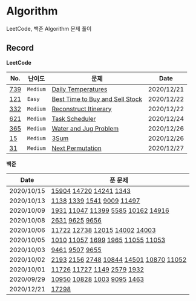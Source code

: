 # Algorithm

LeetCode, 백준 Algorithm 문제 풀이

## Record

**LeetCode**

| No.                    | 난이도   | 문제                                                                                              | Date       |
| ---------------------- | -------- | ------------------------------------------------------------------------------------------------- | ---------- |
| [739](LeetCode/739.py) | `Medium` | [Daily Temperatures](https://leetcode.com/problems/daily-temperatures/)                           | 2020/12/21 |
| [121](LeetCode/121.py) | `Easy`   | [Best Time to Buy and Sell Stock](https://leetcode.com/problems/best-time-to-buy-and-sell-stock/) | 2020/12/22 |
| [332](LeetCode/332.py) | `Medium` | [Reconstruct Itinerary](https://leetcode.com/problems/reconstruct-itinerary/)                     | 2020/12/22 |
| [621](LeetCode/621.py) | `Medium` | [Task Scheduler](https://leetcode.com/problems/task-scheduler/)                                   | 2020/12/24 |
| [365](LeetCode/365.py) | `Medium` | [Water and Jug Problem](https://leetcode.com/problems/water-and-jug-problem/)                     | 2020/12/26 |
| [15](LeetCode/15.py)   | `Medium` | [3Sum](https://leetcode.com/problems/3sum/)                                                       | 2020/12/26 |
| [31](LeetCode/31.py)   | `Medium` | [Next Permutation](https://leetcode.com/problems/next-permutation/)                               | 2020/12/27 |

**백준**

| Date       | 푼 문제                                                                                                                                                                   |
| ---------- | ------------------------------------------------------------------------------------------------------------------------------------------------------------------------- |
| 2020/10/15 | [15904](BOJ/Greedy/15904.py) [14720](BOJ/Greedy/14720.py) [14241](BOJ/Greedy/14241.py) [1343](BOJ/Greedy/1343.py)                                                         |
| 2020/10/13 | [1138](BOJ/Greedy/1138.py) [1339](BOJ/Greedy/1339.py) [1541](BOJ/Greedy/1541.py) [9009](BOJ/Greedy/9009.py) [11497](BOJ/Greedy/11497.py)                                  |
| 2020/10/09 | [1931](BOJ/Greedy/1931.py) [11047](BOJ/Greedy/11047.py) [11399](BOJ/Greedy/11399.py) [5585](BOJ/Greedy/5585.py) [10162](BOJ/Greedy/10162.py) [14916](BOJ/Greedy/14916.py) |
| 2020/10/08 | [2631](BOJ/DP/2631.py) [9625](BOJ/DP/9625.py) [9656](BOJ/DP/9656.py)                                                                                                      |
| 2020/10/06 | [11722](BOJ/DP/11722.py) [12738](BOJ/DP/12738.py) [12015](BOJ/DP/12015.py) [14002](BOJ/DP/14002.py) [14003](BOJ/DP/14003.py)                                              |
| 2020/10/05 | [1010](BOJ/DP/1010.py) [11057](BOJ/DP/11057.py) [1699](BOJ/DP/1699.py) [1965](BOJ/DP/1965.py) [11055](BOJ/DP/11055.py) [11053](BOJ/DP/11053.py)                           |
| 2020/10/03 | [9461](BOJ/DP/9461.py) [9507](BOJ/DP/9507.py) [9655](BOJ/9655.py)                                                                                                         |
| 2020/10/02 | [2193](BOJ/DP/2193.py) [2156](BOJ/DP/2156.py) [2748](BOJ/DP/2748.py) [10844](BOJ/DP/10844.py) [14501](BOJ/DP/14501.py)  [10870](BOJ/DP/10870.py) [11052](BOJ/DP/11052.py) |
| 2020/10/01 | [11726](BOJ/DP/11726.py) [11727](BOJ/Dp/11727.py) [1149](BOJ/DP/1149.py) [2579](BOJ/DP/2579.py) [1932](BOJ/DP/1932.py)                                                    |
| 2020/09/29 | [10950](BOJ/DP/10950.py) [10828](BOJ/DP/10828.py) [1003](BOJ/DP/1003.py) [9095](BOJ/DP/9095.py) [1463](BOJ/DP/1463.py)                                                    |
| 2020/12/21 | [17298](BOJ/regular/17298.py)                                                                                                                                             |